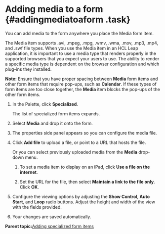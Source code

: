 # Adding media to a form {#addingmediatoaform .task}

You can add media to the form anywhere you place the Media form item.

The Media item supports .avi, .mpeg, .mpg, .wmv, .wma, .mov, .mp3, .mp4, and .swf file types. When you use the Media item in an HCL Leap application, it is important to use a media type that renders properly in the supported browsers that you expect your users to use. The ability to render a specific media type is dependent on the browser configuration and which plug-ins they installed.

**Note:** Ensure that you have proper spacing between **Media** form items and other form items that require pop-ups, such as **Calendar**. If these types of form items are too close together, the **Media** item blocks the pop-ups of the other form items.

1.  In the Palette, click **Specialized**.

    The list of specialized form items expands.

2.  Select **Media** and drop it onto the form.

3.  The properties side panel appears so you can configure the media file.

4.  Click **Add file** to upload a file, or point to a URL that hosts the file.

    Or you can select previously uploaded media from the **Media** drop-down menu.

    1.  To set a media item to display on an iPad, click **Use a file on the internet**.

    2.  Set the URL for the file, then select **Maintain a link to the file only**. Click **OK**.

5.  Configure the viewing options by adjusting the **Show Control**, **Auto Start**, and **Loop** radio buttons. Adjust the height and width of the view with the fields provided.

6.  Your changes are saved automatically.


**Parent topic:**[Adding specialized form items](wi_introduction_to_specialized_form_items.md)

